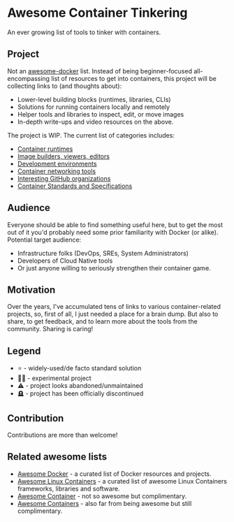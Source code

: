 # Awesome Container Tinkering

An ever growing list of tools to tinker with containers.

## Project

Not an [awesome-docker](https://github.com/veggiemonk/awesome-docker) list. Instead of being beginner-focused all-encompassing list of resources to get into containers, this project will be collecting links to (and thoughts about):

- Lower-level building blocks (runtimes, libraries, CLIs)
- Solutions for running containers locally and remotely
- Helper tools and libraries to inspect, edit, or move images
- In-depth write-ups and video resources on the above.

The project is WIP. The current list of categories includes:

- [Container runtimes](./RUNTIMES.md)
- [Image builders, viewers, editors](./IMAGES.md)
- [Development environments](./ENVIRONMENTS.md)
- [Container networking tools](./NETWORKING.md)
- [Interesting GitHub organizations](./ORGANIZATIONS.md)
- [Container Standards and Specifications](./SPECIFICATIONS.md)

## Audience

Everyone should be able to find something useful here, but to get the most out of it you'd probably need some prior familiarity with Docker (or alike). Potential target audience:

- Infrastructure folks (DevOps, SREs, System Administrators)
- Developers of Cloud Native tools
- Or just anyone willing to seriously strengthen their container game.

## Motivation

Over the years, I've accumulated tens of links to various container-related projects, so, first of all, I just needed a place for a brain dump. But also to share, to get feedback, and to learn more about the tools from the community. Sharing is caring!

## Legend

- ⭐ - widely-used/de facto standard solution
- 👨‍🔬 - experimental project
- ⚠️ - project looks abandoned/unmaintained
- 🪦 - project has been officially discontinued

## Contribution

Contributions are more than welcome!

## Related awesome lists

- <a href="https://github.com/veggiemonk/awesome-docker">Awesome Docker</a> - a curated list of Docker resources and projects.
- <a href="https://github.com/Friz-zy/awesome-linux-containers">Awesome Linux Containers</a> - a curated list of awesome Linux Containers frameworks, libraries and software.
- <a href="https://github.com/tcnksm/awesome-container">Awesome Container</a> - not so awesome but complimentary.
- <a href="https://github.com/pditommaso/awesome-containers">Awesome Containers</a> - also far from being awesome but still complimentary.
